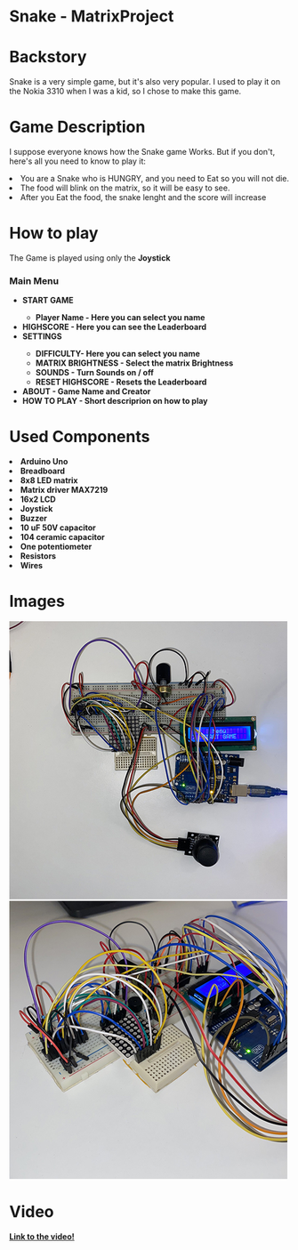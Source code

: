 # Snake - MatrixProject

# Backstory

Snake is a very simple game, but it's also very popular. I used to play it on the Nokia 3310 when I was a kid, so I chose to make this game.

# Game Description

I suppose everyone knows how the Snake game Works. 
But if you don't, here's all you need to know to play it:
<li> You are a Snake who is HUNGRY, and you need to Eat so you will not die. </li>
<li> The food will blink on the matrix, so it will be easy to see. </li>
<li> After you Eat the food, the snake lenght and the score will increase </li>

# How to play

  The Game is played using only the <b> Joystick <b>

<h3> Main Menu </h3>
<ul>
<li> START GAME </li> 
    <ul>
      <li>Player Name - Here you can select you name </li>
    </ul>
<li> HIGHSCORE - Here you can see the Leaderboard</li>
<li> SETTINGS </li>
     <ul>
      <li> DIFFICULTY- Here you can select you name </li>
      <li> MATRIX BRIGHTNESS - Select the matrix Brightness</li>
      <li> SOUNDS - Turn Sounds on / off </li>
      <li> RESET HIGHSCORE - Resets the Leaderboard </li>
    </ul>
<li> ABOUT - Game Name and Creator </li>
<li> HOW TO PLAY - Short descriprion on how to play</li>
</ul>


# Used Components

<li> Arduino Uno </li>
<li> Breadboard </li>
<li> 8x8 LED matrix </li>
<li> Matrix driver MAX7219 </li>
<li> 16x2 LCD </li>
<li> Joystick </li>
<li> Buzzer </li>
<li> 10 uF 50V capacitor </li>
<li> 104 ceramic capacitor </li>
<li> One potentiometer </li>
<li> Resistors </li>
<li> Wires </li>

# Images
![img1](Images/IMG_2950.jpg)
![img2](Images/IMG_2951.jpg)

# Video
[Link to the video!](https://youtu.be/7sEFqCGNVYs)
